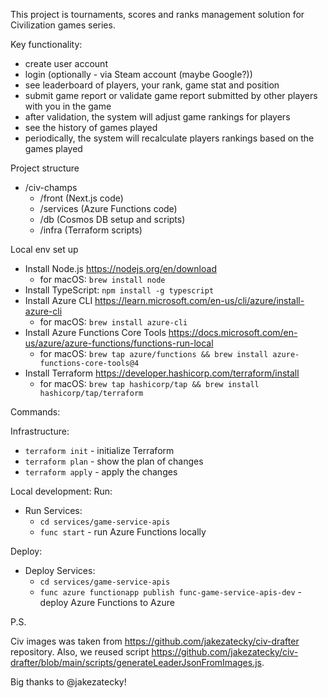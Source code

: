 This project is tournaments, scores and ranks management solution for Civilization games series.

Key functionality:

- create user account
- login (optionally - via Steam account (maybe Google?))
- see leaderboard of players, your rank, game stat and position
- submit game report or validate game report submitted by other players with you in the game
- after validation, the system will adjust game rankings for players
- see the history of games played
- periodically, the system will recalculate players rankings based on the games played

Project structure

- /civ-champs
    - /front (Next.js code)
    - /services (Azure Functions code)
    - /db (Cosmos DB setup and scripts)
    - /infra (Terraform scripts)

Local env set up

- Install Node.js https://nodejs.org/en/download
    - for macOS: `brew install node`
- Install TypeScript: `npm install -g typescript`
- Install Azure CLI https://learn.microsoft.com/en-us/cli/azure/install-azure-cli
    - for macOS: `brew install azure-cli`
- Install Azure Functions Core Tools https://docs.microsoft.com/en-us/azure/azure-functions/functions-run-local
    - for macOS: `brew tap azure/functions && brew install azure-functions-core-tools@4`
- Install Terraform https://developer.hashicorp.com/terraform/install
    - for macOS: `brew tap hashicorp/tap && brew install hashicorp/tap/terraform`

Commands:

Infrastructure:

- `terraform init` - initialize Terraform
- `terraform plan` - show the plan of changes
- `terraform apply` - apply the changes

Local development:
Run:

- Run Services:
    - `cd services/game-service-apis`
    - `func start` - run Azure Functions locally

Deploy:

- Deploy Services:
    - `cd services/game-service-apis`
    - `func azure functionapp publish func-game-service-apis-dev` - deploy Azure Functions to Azure

P.S.

Civ images was taken from https://github.com/jakezatecky/civ-drafter repository. 
Also, we reused script https://github.com/jakezatecky/civ-drafter/blob/main/scripts/generateLeaderJsonFromImages.js. 

Big thanks to @jakezatecky!
